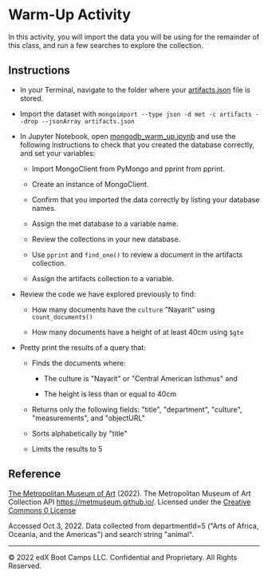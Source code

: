 # Warm-Up Activity

In this activity, you will import the data you will be using for the remainder of this class, and run a few searches to explore the collection.

## Instructions

* In your Terminal, navigate to the folder where your [artifacts.json](Resources/artifacts.json) file is stored.

* Import the dataset with `mongoimport --type json -d met -c artifacts --drop --jsonArray artifacts.json`

* In Jupyter Notebook, open [mongodb_warm_up.ipynb](Unsolved/mongodb_warm_up.ipynb) and use the following instructions to check that you created the database correctly, and set your variables:

    * Import MongoClient from PyMongo and pprint from pprint.

    * Create an instance of MongoClient.

    * Confirm that you imported the data correctly by listing your database names.

    * Assign the met database to a variable name.

    * Review the collections in your new database.

    * Use `pprint` and `find_one()` to review a document in the artifacts collection.

    * Assign the artifacts collection to a variable.

* Review the code we have explored previously to find:

    * How many documents have the `culture` "Nayarit" using `count_documents()`

    * How many documents have a height of at least 40cm using `$gte`

* Pretty print the results of a query that:

    * Finds the documents where:

        * The culture is "Nayarit" or "Central American Isthmus" and

        * The height is less than or equal to 40cm

    * Returns only the following fields: "title", "department", "culture", "measurements", and "objectURL"

    * Sorts alphabetically by "title"

    * Limits the results to 5

## Reference

[The Metropolitan Museum of Art](https://www.metmuseum.org/) (2022). The Metropolitan Museum of Art Collection API <https://metmuseum.github.io/>. Licensed under the [Creative Commons 0 License](https://creativecommons.org/publicdomain/zero/1.0/)

Accessed Oct 3, 2022. Data collected from departmentId=5 ("Arts of Africa, Oceania, and the Americas") and search string "animal".

---

© 2022 edX Boot Camps LLC. Confidential and Proprietary. All Rights Reserved.
